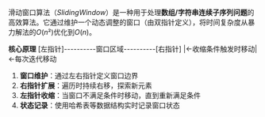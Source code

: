 滑动窗口算法$（Sliding Window）$是一种用于处理**数组/字符串连续子序列问题**的高效算法。它通过维护一个动态调整的窗口（由双指针定义），将时间复杂度从暴力解法的$O(n²)$优化到$O(n)$。

**核心原理**
[左指针]----------窗口区域----------[右指针]
       |←收缩条件触发时移动|←每次迭代移动
       
1. ​**窗口维护**​：通过左右指针定义窗口边界
2. ​**右指针扩展**​：遍历时持续右移，探索新元素
3. ​**左指针收缩**​：当窗口不满足条件时移动，直到重新满足条件
4. ​**状态记录**​：使用哈希表等数据结构实时记录窗口状态
